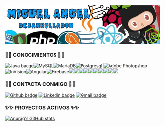 ![Banner Image](https://raw.githubusercontent.com/Abepuoh/Abepuoh/main/BannerMa.jpg)
### 🔧🔧 CONOCIMIENTOS 🔧🔧
![Java badge](https://img.shields.io/badge/Java-ED8B00?style=for-the-badge&logo=java&logoColor=white)![MySQL](https://img.shields.io/badge/MySQL-005C84?style=for-the-badge&logo=mysql&logoColor=white)![MariaDB](https://img.shields.io/badge/MariaDB-003545?style=for-the-badge&logo=mariadb&logoColor=white)![Postgresql](https://img.shields.io/badge/PostgreSQL-316192?style=for-the-badge&logo=postgresql&logoColor=white)
![Adobe Photopshop](https://img.shields.io/badge/Adobe%20Photoshop-31A8FF?style=for-the-badge&logo=Adobe%20Photoshop&logoColor=black)![InVision](https://img.shields.io/badge/InVision-FF3366?style=for-the-badge&logo=InVision&logoColor=white)![Angular](https://img.shields.io/badge/Angular-DD0031?style=for-the-badge&logo=angular&logoColor=white)![Firebase](https://img.shields.io/badge/firebase-ffca28?style=for-the-badge&logo=firebase&logoColor=black)![](https://img.shields.io/badge/Postman-FF6C37?style=for-the-badge&logo=Postman&logoColor=white)![](https://img.shields.io/badge/Spring-6DB33F?style=for-the-badge&logo=spring&logoColor=white)![](https://img.shields.io/badge/Ionic-3880FF?style=for-the-badge&logo=ionic&logoColor=white)![](https://img.shields.io/badge/Eclipse-2C2255?style=for-the-badge&logo=eclipse&logoColor=white)![](https://img.shields.io/badge/Visual_Studio_Code-0078D4?style=for-the-badge&logo=visual%20studio%20code&logoColor=white)![](https://img.shields.io/badge/C-00599C?style=for-the-badge&logo=c&logoColor=white)![](https://img.shields.io/badge/TypeScript-007ACC?style=for-the-badge&logo=typescript&logoColor=white)![](https://img.shields.io/badge/LaTeX-47A141?style=for-the-badge&logo=LaTeX&logoColor=white)![](https://img.shields.io/badge/Capacitor-119EFF?style=for-the-badge&logo=Capacitor&logoColor=white)![](https://img.shields.io/badge/GitHub-100000?style=for-the-badge&logo=github&logoColor=white)


### 📱📱 CONTACTA CONMIGO 📱📱

[![Github badge](https://img.shields.io/badge/Abepuoh-100000?style=for-the-badge&logo=github&logoColor=white)](https://github.com/Abepuoh) [![Linkedin badge](https://img.shields.io/badge/LinkedIn-0077B5?style=for-the-badge&logo=linkedin&logoColor=white)](https://www.linkedin.com/in/magdeveloper/) [![Gmail badge](https://img.shields.io/badge/dammiguelangel@gmail.com-c5221f?style=for-the-badge&logo=gmail&logoColor=white)](mailto:dammiguelangel@g@gmail.com)

### ✨✨ PROYECTOS ACTIVOS ✨✨

 [![Anurag's GitHub stats](https://github-readme-stats.vercel.app/api/pin/?username=Abepuoh&repo=CapacitorNotea&cache_seconds=86400&theme=highcontrast)](https://github.com/Abepuoh/CapacitorNotea)
